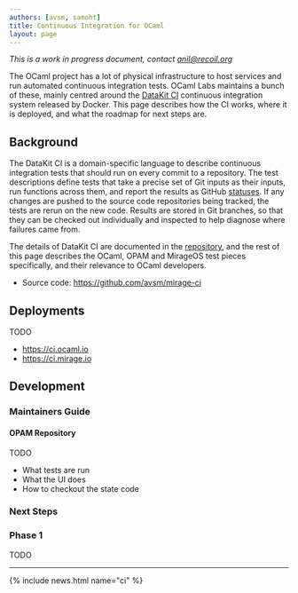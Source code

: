 ```yaml
---
authors: [avsm, samoht]
title: Continuous Integration for OCaml
layout: page
---
```


*This is a work in progress document, contact anil@recoil.org*

The OCaml project has a lot of physical infrastructure to host services and run automated continuous integration tests.  OCaml Labs maintains a bunch of these, mainly centred around the [DataKit CI](https://github.com/docker/datakit) continuous integration system released by Docker.  This page describes how the CI works, where it is deployed, and what the roadmap for next steps are.

## Background

The DataKit CI is a domain-specific language to describe continuous integration tests that should run on every commit to a repository.  The test descriptions define tests that take a precise set of Git inputs as their inputs, run functions across them, and report the results as GitHub [statuses](https://developer.github.com/v3/repos/statuses/).  If any changes are pushed to the source code repositories being tracked, the tests are rerun on the new code.  Results are stored in Git branches, so that they can be checked out individually and inspected to help diagnose where failures came from.

The details of DataKit CI are documented in the [repository](https://github.com/docker/datakit/tree/master/ci), and the rest of this page describes the OCaml, OPAM and MirageOS test pieces specifically, and their relevance to OCaml developers.

* Source code: <https://github.com/avsm/mirage-ci>

## Deployments

TODO

* <https://ci.ocaml.io>
* <https://ci.mirage.io>

## Development

### Maintainers Guide

#### OPAM Repository

TODO

* What tests are run
* What the UI does
* How to checkout the state code

### Next Steps

### Phase 1

TODO

----

{% include news.html name="ci" %}
